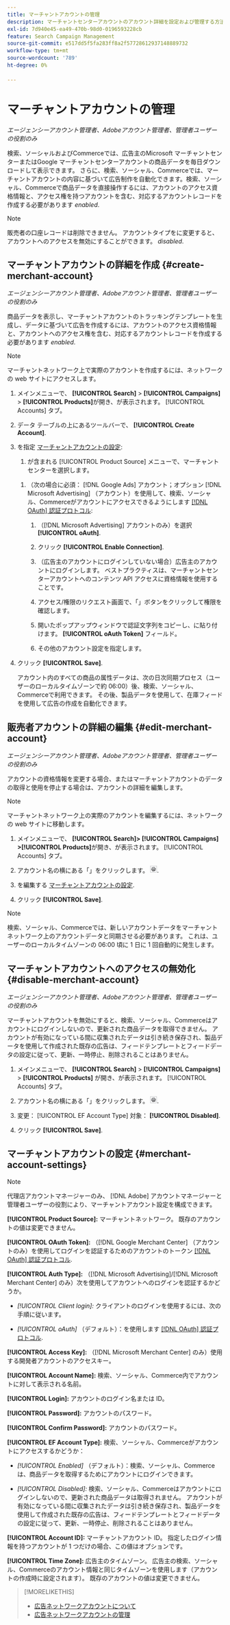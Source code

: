 ```yaml
---
title: マーチャントアカウントの管理
description: マーチャントセンターアカウントのアカウント詳細を設定および管理する方法について説明します。
exl-id: 7d940e45-ea49-470b-98d0-0196593228cb
feature: Search Campaign Management
source-git-commit: e517dd5f5fa283ff8a2f57728612937148889732
workflow-type: tm+mt
source-wordcount: '789'
ht-degree: 0%

---
```


# マーチャントアカウントの管理

*エージェンシーアカウント管理者、Adobeアカウント管理者、管理者ユーザーの役割のみ*

検索、ソーシャルおよびCommerceでは、広告主のMicrosoft マーチャントセンターまたはGoogle マーチャントセンターアカウントの商品データを毎日ダウンロードして表示できます。 さらに、検索、ソーシャル、Commerceでは、マーチャントアカウントの内容に基づいて広告制作を自動化できます。検索、ソーシャル、Commerceで商品データを直接操作するには、アカウントのアクセス資格情報と、アクセス権を持つアカウントを含む、対応するアカウントレコードを作成する必要があります *enabled*.

>[!NOTE]
>
>販売者の口座レコードは削除できません。 アカウントタイプをに変更すると、アカウントへのアクセスを無効にすることができます。 *disabled*.

## マーチャントアカウントの詳細を作成 {#create-merchant-account}

*エージェンシーアカウント管理者、Adobeアカウント管理者、管理者ユーザーの役割のみ*

商品データを表示し、マーチャントアカウントのトラッキングテンプレートを生成し、データに基づいて広告を作成するには、アカウントのアクセス資格情報と、アカウントへのアクセス権を含む、対応するアカウントレコードを作成する必要があります *enabled*.

>[!NOTE]
>
>マーチャントネットワーク上で実際のアカウントを作成するには、ネットワークの web サイトにアクセスします。

1. メインメニューで、 **[!UICONTROL Search]** \> **[!UICONTROL Campaigns]** \> **[!UICONTROL Products]**&#x200B;が開き、が表示されます。 [!UICONTROL Accounts] タブ。

1. データ テーブルの上にあるツールバーで、 **[!UICONTROL Create Account]**.

1. を指定 [マーチャントアカウントの設定](#merchant-account-settings):

   1. が含まれる [!UICONTROL Product Source] メニューで、マーチャントセンターを選択します。

   <!--

   1. ([!DNL Meta Ads] accounts only) Log in to the [!DNL Meta Ads] account.

   And are there additional steps just for Meta? If so, create a separate procedure for it.
   
   -->

   1. （次の場合に必須： [!DNL Google Ads] アカウント；オプション [!DNL Microsoft Advertising] （アカウント）を使用して、検索、ソーシャル、Commerceがアカウントにアクセスできるようにします [[!DNL OAuth] 認証プロトコル](https://oauth.net/2/):

      1. （[!DNL Microsoft Advertising] アカウントのみ）を選択 **[!UICONTROL oAuth]**.

      1. クリック **[!UICONTROL Enable Connection]**.

      1. （広告主のアカウントにログインしていない場合）広告主のアカウントにログインします。 ベストプラクティスは、マーチャントセンターアカウントへのコンテンツ API アクセスに資格情報を使用することです。

      1. アクセス/権限のリクエスト画面で、「」ボタンをクリックして権限を確認します。

      1. 開いたポップアップウィンドウで認証文字列をコピーし、に貼り付けます。 **[!UICONTROL oAuth Token]** フィールド。

      1. その他のアカウント設定を指定します。

1. クリック **[!UICONTROL Save]**.

   アカウント内のすべての商品の属性データは、次の日次同期プロセス（ユーザーのローカルタイムゾーンで約 06:00）後、検索、ソーシャル、Commerceで利用できます。 その後、製品データを使用して、在庫フィードを使用して広告の作成を自動化できます。

## 販売者アカウントの詳細の編集 {#edit-merchant-account}

*エージェンシーアカウント管理者、Adobeアカウント管理者、管理者ユーザーの役割のみ*

アカウントの資格情報を変更する場合、またはマーチャントアカウントのデータの取得と使用を停止する場合は、アカウントの詳細を編集します。

>[!NOTE]
>
>マーチャントネットワーク上の実際のアカウントを編集するには、ネットワークの web サイトに移動します。

1. メインメニューで、 **[!UICONTROL Search]\> [!UICONTROL Campaigns] \>[!UICONTROL Products]**&#x200B;が開き、が表示されます。 [!UICONTROL Accounts] タブ。

1. アカウント名の横にある「」をクリックします。 ![設定の表示/編集](/help/search-social-commerce/assets/settings.png "設定の表示/編集").

1. を編集する [マーチャントアカウントの設定](#merchant-account-settings).

1. クリック **[!UICONTROL Save]**.

>[!NOTE]
>
>検索、ソーシャル、Commerceでは、新しいアカウントデータをマーチャントネットワーク上のアカウントデータと同期させる必要があります。 これは、ユーザーのローカルタイムゾーンの 06:00 頃に 1 日に 1 回自動的に発生します。

## マーチャントアカウントへのアクセスの無効化 {#disable-merchant-account}

*エージェンシーアカウント管理者、Adobeアカウント管理者、管理者ユーザーの役割のみ*

マーチャントアカウントを無効にすると、検索、ソーシャル、Commerceはアカウントにログインしないので、更新された商品データを取得できません。 アカウントが有効になっている間に収集されたデータは引き続き保存され、製品データを使用して作成された既存の広告は、フィードテンプレートとフィードデータの設定に従って、更新、一時停止、削除されることはありません。

1. メインメニューで、 **[!UICONTROL Search]** \> **[!UICONTROL Campaigns]** \> **[!UICONTROL Products]** が開き、が表示されます。 [!UICONTROL Accounts] タブ。

1. アカウント名の横にある「」をクリックします。 ![設定の表示/編集](/help/search-social-commerce/assets/settings.png "設定の表示/編集").

1. 変更： [!UICONTROL EF Account Type] 対象： **[!UICONTROL Disabled]**.

1. クリック **[!UICONTROL Save]**.

## マーチャントアカウントの設定 {#merchant-account-settings}

>[!NOTE]
>
>代理店アカウントマネージャーのみ、 [!DNL Adobe] アカウントマネージャーと管理者ユーザーの役割により、マーチャントアカウント設定を構成できます。

**[!UICONTROL Product Source]:** マーチャントネットワーク。 既存のアカウントの値は変更できません。

**[!UICONTROL OAuth Token]:** （[!DNL Google Merchant Center] （アカウントのみ）を使用してログインを認証するためのアカウントのトークン [[!DNL OAuth] 認証プロトコル](https://oauth.net/2/).

**[!UICONTROL Auth Type]:** （[!DNL Microsoft Advertising]/[!DNL Microsoft Merchant Center] のみ）次を使用してアカウントへのログインを認証するかどうか。

* *[!UICONTROL Client login]:* クライアントのログインを使用するには、次の手順に従います。

* *[!UICONTROL oAuth]* （デフォルト）：を使用します [[!DNL OAuth] 認証プロトコル](https://oauth.net/2/).

**[!UICONTROL Access Key]:** （[!DNL Microsoft Merchant Center] のみ）使用する開発者アカウントのアクセスキー。

**[!UICONTROL Account Name]:** 検索、ソーシャル、Commerce内でアカウントに対して表示される名前。

**[!UICONTROL Login]:** アカウントのログイン名または ID。

**[!UICONTROL Password]:** アカウントのパスワード。

**[!UICONTROL Confirm Password]:** アカウントのパスワード。

**[!UICONTROL EF Account Type]:** 検索、ソーシャル、Commerceがアカウントにアクセスするかどうか：

* *[!UICONTROL Enabled]* （デフォルト）：検索、ソーシャル、Commerceは、商品データを取得するためにアカウントにログインできます。

* *[!UICONTROL Disabled]:* 検索、ソーシャル、Commerceはアカウントにログインしないので、更新された商品データは取得されません。 アカウントが有効になっている間に収集されたデータは引き続き保存され、製品データを使用して作成された既存の広告は、フィードテンプレートとフィードデータの設定に従って、更新、一時停止、削除されることはありません。

**[!UICONTROL Account ID]:** マーチャントアカウント ID。 指定したログイン情報を持つアカウントが 1 つだけの場合、この値はオプションです。

**[!UICONTROL Time Zone]:** 広告主のタイムゾーン。 広告主の検索、ソーシャル、Commerceのアカウント情報と同じタイムゾーンを使用します（アカウントの作成時に設定されます）。 既存のアカウントの値は変更できません。

>[!MORELIKETHIS]
>
>* [広告ネットワークアカウントについて](ad-network-account-about.md)
>* [広告ネットワークアカウントの管理](ad-network-account-manage.md)
